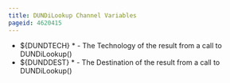 ```yaml
---
title: DUNDiLookup Channel Variables
pageid: 4620415
---
```


* ${DUNDTECH} \* - The Technology of the result from a call to DUNDiLookup()
* ${DUNDDEST} \* - The Destination of the result from a call to DUNDiLookup()
